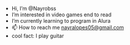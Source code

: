 - Hi, I’m @Nayrobss
- I’m interested in video games end to read
- I’m currently learning to program in Alura
- 📫 How to reach me nayralopes05@gmail.com
- cool fact: I play guitar

<!---
Nayrobss/Nayrobss is a ✨ special ✨ repository because its `README.md` (this file) appears on your GitHub profile.
You can click the Preview link to take a look at your changes.
--->
